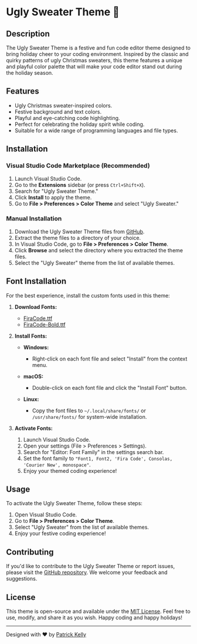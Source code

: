 # Ugly Sweater Theme 🎄


## Description

The Ugly Sweater Theme is a festive and fun code editor theme designed to bring holiday cheer to your coding environment. Inspired by the classic and quirky patterns of ugly Christmas sweaters, this theme features a unique and playful color palette that will make your code editor stand out during the holiday season.

## Features

- Ugly Christmas sweater-inspired colors.
- Festive background and text colors.
- Playful and eye-catching code highlighting.
- Perfect for celebrating the holiday spirit while coding.
- Suitable for a wide range of programming languages and file types.

## Installation

### Visual Studio Code Marketplace (Recommended)

1. Launch Visual Studio Code.
2. Go to the **Extensions** sidebar (or press `Ctrl+Shift+X`).
3. Search for "Ugly Sweater Theme."
4. Click **Install** to apply the theme.
5. Go to **File > Preferences > Color Theme** and select "Ugly Sweater."

### Manual Installation

1. Download the Ugly Sweater Theme files from [GitHub](https://github.com/patgpt/ugly-sweater-theme).
2. Extract the theme files to a directory of your choice.
3. In Visual Studio Code, go to **File > Preferences > Color Theme**.
4. Click **Browse** and select the directory where you extracted the theme files.
5. Select the "Ugly Sweater" theme from the list of available themes.

## Font Installation

For the best experience, install the custom fonts used in this theme:

1. **Download Fonts:**

   - [FiraCode.ttf](/fonts/FiraCode-Regular.ttf)
   - [FiraCode-Bold.ttf](/fonts/FiraCode-Bold.ttf)

2. **Install Fonts:**

   - **Windows:**
     - Right-click on each font file and select "Install" from the context menu.

   - **macOS:**
     - Double-click on each font file and click the "Install Font" button.

   - **Linux:**
     - Copy the font files to `~/.local/share/fonts/` or `/usr/share/fonts/` for system-wide installation.

3. **Activate Fonts:**

   1. Launch Visual Studio Code.
   2. Open your settings (File > Preferences > Settings).
   3. Search for "Editor: Font Family" in the settings search bar.
   4. Set the font family to `"Font1, Font2, 'Fira Code', Consolas, 'Courier New', monospace"`.
   5. Enjoy your themed coding experience!

## Usage

To activate the Ugly Sweater Theme, follow these steps:

1. Open Visual Studio Code.
2. Go to **File > Preferences > Color Theme**.
3. Select "Ugly Sweater" from the list of available themes.
4. Enjoy your festive coding experience!

## Contributing

If you'd like to contribute to the Ugly Sweater Theme or report issues, please visit the [GitHub repository](https://github.com/patgpt/baby-its-cold-outside). We welcome your feedback and suggestions.

## License

This theme is open-source and available under the [MIT License](LICENSE). Feel free to use, modify, and share it as you wish. Happy coding and happy holidays!

---

Designed with ❤️ by [Patrick Kelly](https://github.com/patgpt)
